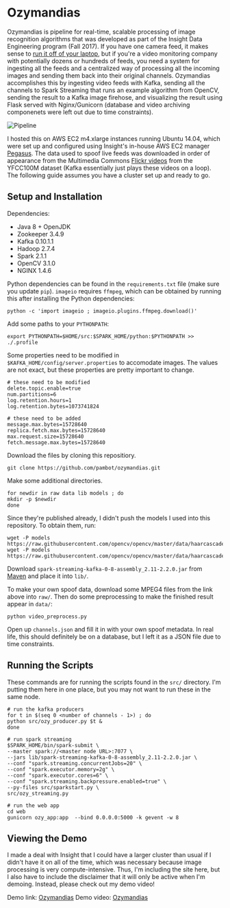 # Ozymandias
Ozymandias is pipeline for real-time, scalable processing of image recognition algorithms that was developed as part of the Insight Data Engineering program (Fall 2017). If you have one camera feed, it makes sense to [run it off of your laptop](https://blog.miguelgrinberg.com/post/video-streaming-with-flask), but if you're a video monitoring company with potentially dozens or hundreds of feeds, you need a system for ingesting all the feeds and a centralized way of processing all the incoming images and sending them back into their original channels. Ozymandias accomplishes this by ingesting video feeds with Kafka, sending all the channels to Spark Streaming that runs an example algorithm from OpenCV, sending the result to a Kafka image firehose, and visualizing the result using Flask served with Nginx/Gunicorn (database and video archiving componenets were left out due to time constraints).

![Pipeline](https://github.com/pambot/ozymandias/blob/master/pipeline.png)

I hosted this on AWS EC2 m4.xlarge instances running Ubuntu 14.04, which were set up and configured using Insight's in-house AWS EC2 manager [Pegasus](https://github.com/InsightDataScience/pegasus). The data used to spoof live feeds was downloaded in order of appearance from the Multimedia Commons [Flickr videos](http://multimedia-commons.s3-website-us-west-2.amazonaws.com/?prefix=data/videos/mp4/) from the YFCC100M dataset (Kafka essentially just plays these videos on a loop). The following guide assumes you have a cluster set up and ready to go.

## Setup and Installation
Dependencies:
* Java 8 + OpenJDK
* Zookeeper 3.4.9
* Kafka 0.10.1.1
* Hadoop 2.7.4
* Spark 2.1.1
* OpenCV 3.1.0
* NGINX 1.4.6

Python dependencies can be found in the `requirements.txt` file (make sure you update `pip`). `imageio` requires `ffmpeg`, which can be obtained by running this after installing the Python dependencies:

    python -c 'import imageio ; imageio.plugins.ffmpeg.download()'

Add some paths to your `PYTHONPATH`:

    export PYTHONPATH=$HOME/src:$SPARK_HOME/python:$PYTHONPATH >> ./.profile

Some properties need to be modified in `$KAFKA_HOME/config/server.properties` to accomodate images. The values are not exact, but these properties are pretty important to change.

    # these need to be modified
    delete.topic.enable=true
    num.partitions=6
    log.retention.hours=1
    log.retention.bytes=1073741824
    
    # these need to be added
    message.max.bytes=15728640
    replica.fetch.max.bytes=15728640
    max.request.size=15728640
    fetch.message.max.bytes=15728640

Download the files by cloning this repositiory.

    git clone https://github.com/pambot/ozymandias.git

Make some additional directories.

    for newdir in raw data lib models ; do
    mkdir -p $newdir
    done

Since they're published already, I didn't push the models I used into this repository. To obtain them, run:

    wget -P models https://raw.githubusercontent.com/opencv/opencv/master/data/haarcascades/haarcascade_frontalface_default.xml
    wget -P models https://raw.githubusercontent.com/opencv/opencv/master/data/haarcascades/haarcascade_profileface.xml

Download `spark-streaming-kafka-0-8-assembly_2.11-2.2.0.jar` from [Maven](https://mvnrepository.com/artifact/org.apache.spark/spark-streaming-kafka-0-8-assembly_2.11/2.2.0) and place it into `lib/`.

To make your own spoof data, download some MPEG4 files from the link above into `raw/`. Then do some preprocessing to make the finished result appear in `data/`:

    python video_preprocess.py

Open up `channels.json` and fill it in with your own spoof metadata. In real life, this should definitely be on a database, but I left it as a JSON file due to time constraints.

## Running the Scripts
These commands are for running the scripts found in the `src/` directory. I'm putting them here in one place, but you may not want to run these in the same node.

    # run the kafka producers
    for t in $(seq 0 <number of channels - 1>) ; do
    python src/ozy_producer.py $t &
    done
    
    # run spark streaming
    $SPARK_HOME/bin/spark-submit \
    --master spark://<master node URL>:7077 \
    --jars lib/spark-streaming-kafka-0-8-assembly_2.11-2.2.0.jar \
    --conf "spark.streaming.concurrentJobs=20" \
    --conf "spark.executor.memory=2g" \
    --conf "spark.executor.cores=6" \
    --conf "spark.streaming.backpressure.enabled=true" \
    --py-files src/sparkstart.py \
    src/ozy_streaming.py
    
    # run the web app
    cd web
    gunicorn ozy_app:app  --bind 0.0.0.0:5000 -k gevent -w 8

## Viewing the Demo
I made a deal with Insight that I could have a larger cluster than usual if I didn't have it on all of the time, which was necessary because image processing is very compute-intensive. Thus, I'm including the site here, but I also have to include the disclaimer that it will only be active when I'm demoing. Instead, please check out my demo video!

Demo link: [Ozymandias](http://www.ozymandias.site)
Demo video: [Ozymandias](https://drive.google.com/open?id=0B0yLhQa2ZfVbOXQ3VXREZnF1cG8)
